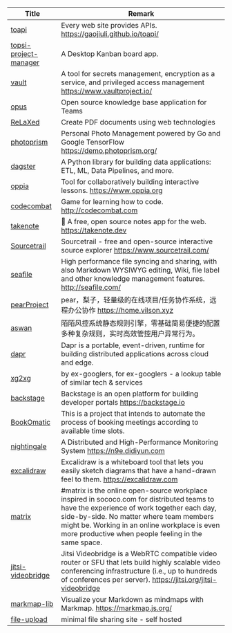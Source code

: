 | Title                             | Remark |
| --------- | ------ |
|[toapi](https://github.com/gaojiuli/toapi)|Every web site provides APIs. https://gaojiuli.github.io/toapi/|
|[topsi-project-manager](https://github.com/Physiix/topsi-project-manager)|A Desktop Kanban board app.|
|[vault](https://github.com/hashicorp/vault)|A tool for secrets management, encryption as a service, and privileged access management https://www.vaultproject.io/|
|[opus](https://github.com/ziishaned/opus)|Open source knowledge base application for Teams|
|[ReLaXed](https://github.com/RelaxedJS/ReLaXed)|Create PDF documents using web technologies|
|[photoprism](https://github.com/photoprism/photoprism)|Personal Photo Management powered by Go and Google TensorFlow https://demo.photoprism.org/|
|[dagster](https://github.com/dagster-io/dagster)|A Python library for building data applications: ETL, ML, Data Pipelines, and more.|
|[oppia](https://github.com/oppia/oppia)|Tool for collaboratively building interactive lessons. https://www.oppia.org|
|[codecombat](https://github.com/codecombat/codecombat)|Game for learning how to code. http://codecombat.com|
|[takenote](https://github.com/taniarascia/takenote)|📝 A free, open source notes app for the web. https://takenote.dev|
|[Sourcetrail](https://github.com/CoatiSoftware/Sourcetrail)|Sourcetrail - free and open-source interactive source explorer https://www.sourcetrail.com/|
|[seafile](https://github.com/haiwen/seafile)|High performance file syncing and sharing, with also Markdown WYSIWYG editing, Wiki, file label and other knowledge management features. http://seafile.com/|
|[pearProject](https://github.com/a54552239/pearProject)|pear，梨子，轻量级的在线项目/任务协作系统，远程办公协作 https://home.vilson.xyz|
|[aswan](https://github.com/momosecurity/aswan)|陌陌风控系统静态规则引擎，零基础简易便捷的配置多种复杂规则，实时高效管控用户异常行为。|
|[dapr](https://github.com/dapr/dapr)|Dapr is a portable, event-driven, runtime for building distributed applications across cloud and edge.|
|[xg2xg](https://github.com/jhuangtw-dev/xg2xg)|by ex-googlers, for ex-googlers - a lookup table of similar tech & services|
|[backstage](https://github.com/spotify/backstage)|Backstage is an open platform for building developer portals https://backstage.io|
|[BookOmatic](https://github.com/KalleHallden/BookOmatic)|This is a project that intends to automate the process of booking meetings according to available time slots.|
|[nightingale](https://github.com/didi/nightingale)|A Distributed and High-Performance Monitoring System https://n9e.didiyun.com|
|[excalidraw](https://github.com/excalidraw/excalidraw)|Excalidraw is a whiteboard tool that lets you easily sketch diagrams that have a hand-drawn feel to them. https://excalidraw.com|
|[matrix](https://github.com/ResultadosDigitais/matrix)|#matrix is the online open-source workplace inspired in sococo.com for distributed teams to have the experience of work together each day, side-by-side. No matter where team members might be. Working in an online workplace is even more productive when people feeling in the same space.|
|[jitsi-videobridge](https://github.com/jitsi/jitsi-videobridge)|Jitsi Videobridge is a WebRTC compatible video router or SFU that lets build highly scalable video conferencing infrastructure (i.e., up to hundreds of conferences per server). https://jitsi.org/jitsi-videobridge|
|[markmap-lib](https://github.com/gera2ld/markmap-lib)|Visualize your Markdown as mindmaps with Markmap. https://markmap.js.org/|
|[file-upload](https://github.com/nikosch86/file-upload)|minimal file sharing site - self hosted|